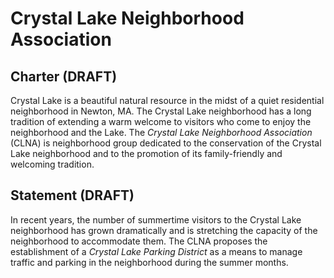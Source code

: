 
# Crystal Lake Neighborhood Association

## Charter (DRAFT)

Crystal Lake is a beautiful natural resource in the midst of a quiet residential neighborhood in Newton, MA. The Crystal Lake neighborhood has a long tradition of extending a warm welcome to visitors who come to enjoy the neighborhood and the Lake. The *Crystal Lake Neighborhood Association* (CLNA) is neighborhood group dedicated to the conservation of the Crystal Lake neighborhood and to the promotion of its family-friendly and welcoming tradition. 

## Statement (DRAFT)

In recent years, the number of summertime visitors to the Crystal Lake neighborhood has grown dramatically and is stretching the capacity of the neighborhood to accommodate them. The CLNA proposes the establishment of a *Crystal Lake Parking District* as a means to manage traffic and parking in the neighborhood during the summer months.
